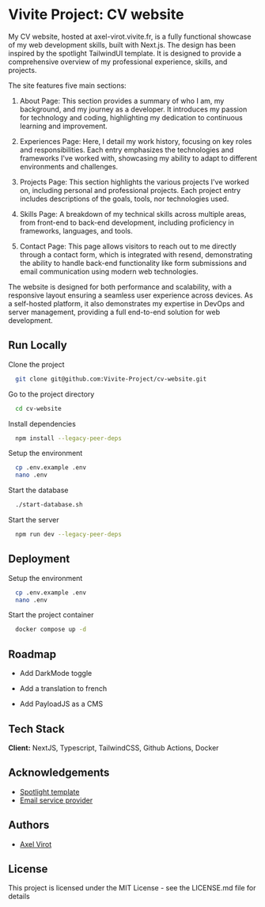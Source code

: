 # Vivite Project: CV website

My CV website, hosted at axel-virot.vivite.fr, is a fully functional showcase of my web development skills, built with Next.js. The design has been inspired by the spotlight TailwindUI template. It is designed to provide a comprehensive overview of my professional experience, skills, and projects.

The site features five main sections:

1. About Page: This section provides a summary of who I am, my background, and my journey as a developer. It introduces my passion for technology and coding, highlighting my dedication to continuous learning and improvement.

2. Experiences Page: Here, I detail my work history, focusing on key roles and responsibilities. Each entry emphasizes the technologies and frameworks I've worked with, showcasing my ability to adapt to different environments and challenges.

3. Projects Page: This section highlights the various projects I've worked on, including personal and professional projects. Each project entry includes descriptions of the goals, tools, nor technologies used.

4. Skills Page: A breakdown of my technical skills across multiple areas, from front-end to back-end development, including proficiency in frameworks, languages, and tools.

5. Contact Page: This page allows visitors to reach out to me directly through a contact form, which is integrated with resend, demonstrating the ability to handle back-end functionality like form submissions and email communication using modern web technologies.

The website is designed for both performance and scalability, with a responsive layout ensuring a seamless user experience across devices. As a self-hosted platform, it also demonstrates my expertise in DevOps and server management, providing a full end-to-end solution for web development.

## Run Locally

Clone the project

```bash
  git clone git@github.com:Vivite-Project/cv-website.git
```

Go to the project directory

```bash
  cd cv-website
```

Install dependencies

```bash
  npm install --legacy-peer-deps
```

Setup the environment

```bash
  cp .env.example .env
  nano .env
```

Start the database

```bash
  ./start-database.sh
```

Start the server

```bash
  npm run dev --legacy-peer-deps
```

## Deployment

Setup the environment

```bash
  cp .env.example .env
  nano .env
```

Start the project container

```bash
  docker compose up -d
```

## Roadmap

- Add DarkMode toggle

- Add a translation to french

- Add PayloadJS as a CMS

## Tech Stack

**Client:** NextJS, Typescript, TailwindCSS, Github Actions, Docker

## Acknowledgements

 - [Spotlight template](https://spotlight.tailwindui.com/)
 - [Email service provider](https://resend.com/)

## Authors

- [Axel Virot](https://www.github.com/AxelVivite)

## License

This project is licensed under the MIT License - see the LICENSE.md file for
details
